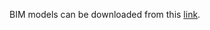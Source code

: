 BIM models can  be downloaded from this [link](https://drive.google.com/file/d/0B-PgPQN6HURHTmlOVTVrWG92c28/view?usp=sharing).